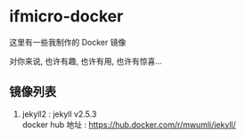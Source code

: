 # ifmicro-docker

这里有一些我制作的 Docker 镜像  

对你来说, 也许有趣, 也许有用, 也许有惊喜...  


## 镜像列表  

1. jekyll2 : jekyll v2.5.3  
   docker hub 地址 : <https://hub.docker.com/r/mwumli/jekyll/>  

